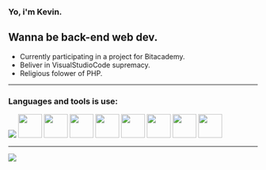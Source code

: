 ### Yo, i'm Kevin.
Wanna be back-end web dev.
---
- Currently participating in a project for Bitacademy.
- Beliver in VisualStudioCode supremacy.
- Religious folower of PHP.

---

### Languages and tools is use:

<img src="https://img.icons8.com/color/48/000000/visual-studio-code-2019.png"/> <img width="48px" src="https://www.php.net/images/logos/new-php-logo.svg"/> <img width="48px" src="https://www.php.net/images/logos/new-php-logo.svg"/> <img width="48px" src="https://www.php.net/images/logos/new-php-logo.svg"/> <img width="48px" src="https://www.php.net/images/logos/new-php-logo.svg"/> <img width="48px" src="https://www.php.net/images/logos/new-php-logo.svg"/> <img width="48px" src="https://www.php.net/images/logos/new-php-logo.svg"/> <img width="48px" src="https://www.php.net/images/logos/new-php-logo.svg"/> <img width="48px" src="https://www.php.net/images/logos/new-php-logo.svg"/>

---

<img align="center" src="https://github-readme-stats.vercel.app/api/top-langs/?username=GyKevin&show_icons=true&hide_border=true&theme=dark"/>


<!--
**GyKevin/GyKevin** is a ✨ _special_ ✨ repository because its `README.md` (this file) appears on your GitHub profile.

Here are some ideas to get you started:

- 🔭 I’m currently working on ...
- 🌱 I’m currently learning ...
- 👯 I’m looking to collaborate on ...
- 🤔 I’m looking for help with ...
- 💬 Ask me about ...
- 📫 How to reach me: ...
- 😄 Pronouns: ...
- ⚡ Fun fact: ...
-->

